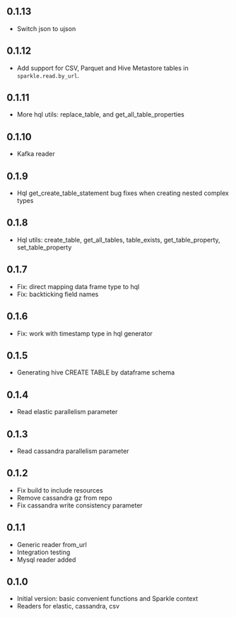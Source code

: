 ## 0.1.13
* Switch json to ujson

## 0.1.12
* Add support for CSV, Parquet and Hive Metastore tables in `sparkle.read.by_url`.

## 0.1.11
* More hql utils: replace_table, and get_all_table_properties

## 0.1.10
* Kafka reader

## 0.1.9
* Hql get_create_table_statement bug fixes when creating nested complex types

## 0.1.8
* Hql utils: create_table, get_all_tables, table_exists, get_table_property, set_table_property

## 0.1.7
* Fix: direct mapping data frame type to hql
* Fix: backticking field names

## 0.1.6
* Fix: work with timestamp type in hql generator

## 0.1.5
* Generating hive CREATE TABLE by dataframe schema

## 0.1.4
* Read elastic parallelism parameter

## 0.1.3
* Read cassandra parallelism parameter

## 0.1.2
* Fix build to include resources
* Remove cassandra gz from repo
* Fix cassandra write consistency parameter

## 0.1.1
* Generic reader from_url
* Integration testing
* Mysql reader added

## 0.1.0
* Initial version: basic convenient functions and Sparkle context
* Readers for elastic, cassandra, csv